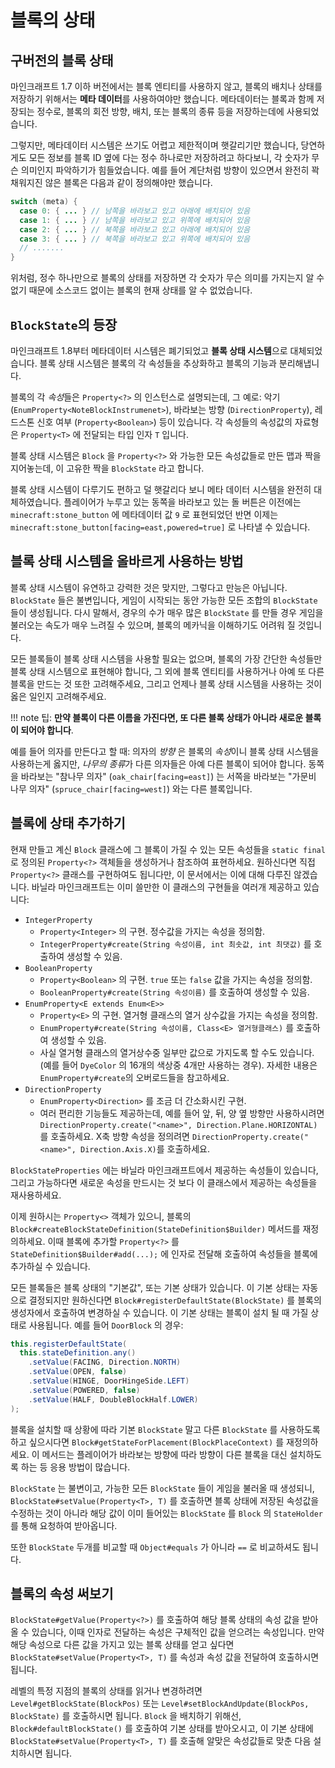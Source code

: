 블록의 상태
============

구버전의 블록 상태
---------------------------------------

마인크래프트 1.7 이하 버전에서는 블록 엔티티를 사용하지 않고, 블록의 배치나 상태를 저장하기 위해서는 **메타 데이터**를 사용하여야만 했습니다. 메타데이터는 블록과 함께 저장되는 정수로, 블록의 회전 방향, 배치, 또는 블록의 종류 등을 저장하는데에 사용되었습니다.

그렇지만, 메타데이터 시스템은 쓰기도 어렵고 제한적이며 햇갈리기만 했습니다, 당연하게도 모든 정보를 블록 ID 옆에 다는 정수 하나로만 저장하려고 하다보니, 각 숫자가 무슨 의미인지 파악하기가 힘들었습니다. 예를 들어 계단처럼 방향이 있으면서 완전히 꽉 채워지진 않은 블록은 다음과 같이 정의해야만 했습니다.

```Java
switch (meta) {
  case 0: { ... } // 남쪽을 바라보고 있고 아래에 배치되어 있음
  case 1: { ... } // 남쪽을 바라보고 있고 위쪽에 배치되어 있음
  case 2: { ... } // 북쪽을 바라보고 있고 아래에 배치되어 있음
  case 3: { ... } // 북쪽을 바라보고 있고 위쪽에 배치되어 있음
  // .......
}
```

위처럼, 정수 하나만으로 블록의 상태를 저장하면 각 숫자가 무슨 의미를 가지는지 알 수 없기 때문에 소스코드 없이는 블록의 현재 상태를 알 수 없었습니다.

`BlockState`의 등장
---------------------------------------

마인크래프트 1.8부터 메타데이터 시스템은 폐기되었고 **블록 상태 시스템**으로 대체되었습니다. 블록 상태 시스템은 블록의 각 속성들을 추상화하고 블록의 기능과 분리해냅니다.

블록의 각 *속성*들은 `Property<?>` 의 인스턴스로 설명되는데, 그 예로: 악기 (`EnumProperty<NoteBlockInstrumenet>`), 바라보는 방향 (`DirectionProperty`), 레드스톤 신호 여부 (`Property<Boolean>`) 등이 있습니다. 각 속성들의 속성값의 자료형은 `Property<T>` 에 전달되는 타입 인자 `T` 입니다.

블록 상태 시스템은 `Block` 을 `Property<?>` 와 가능한 모든 속성값들로 만든 맵과 짝을 지어놓는데, 이 고유한 짝을 `BlockState` 라고 합니다. 

블록 상태 시스템이 다루기도 편하고 덜 햇갈리다 보니 메타 데이터 시스템을 완전히 대체하였습니다. 플레이어가 누루고 있는 동쪽을 바라보고 있는 돌 버튼은 이전에는 `minecraft:stone_button` 에 메타데이터 값 `9` 로 표현되었던 반면 이제는 `minecraft:stone_button[facing=east,powered=true]` 로 나타낼 수 있습니다.

블록 상태 시스템을 올바르게 사용하는 방법
---------------------------------------

블록 상태 시스템이 유연하고 강력한 것은 맞지만, 그렇다고 만능은 아닙니다. `BlockState` 들은 불변입니다, 게임이 시작되는 동안 가능한 모든 조합의 `BlockState` 들이 생성됩니다. 다시 말해서, 경우의 수가 매우 많은 `BlockState` 를 만들 경우 게임을 불러오는 속도가 매우 느려질 수 있으며, 블록의 메카닉을 이해하기도 어려워 질 것입니다.

모든 블록들이 블록 상태 시스템을 사용할 필요는 없으며, 블록의 가장 간단한 속성들만 블록 상태 시스템으로 표현해야 합니다, 그 외에 블록 엔티티를 사용하거나 아예 또 다른 블록을 만드는 것 또한 고려해주세요, 그리고 언제나 블록 상태 시스템을 사용하는 것이 옳은 일인지 고려해주세요.

!!! note
    팁: **만약 블록이 다른 이름을 가진다면, 또 다른 블록 상태가 아니라 새로운 블록이 되어야 합니다**.

예를 들어 의자를 만든다고 할 때: 의자의 *방향* 은 블록의 *속성*이니 블록 상태 시스템을 사용하는게 옳지만, *나무의 종류*가 다른 의자들은 아예 다른 블록이 되어야 합니다.
동쪽을 바라보는 "참나무 의자" (`oak_chair[facing=east]`) 는 서쪽을 바라보는 "가문비 나무 의자" (`spruce_chair[facing=west]`) 와는 다른 블록입니다.

블록에 상태 추가하기
---------------------------------------

현재 만들고 계신 `Block` 클래스에 그 블록이 가질 수 있는 모든 속성들을 `static final` 로 정의된 `Property<?>` 객체들을 생성하거나 참조하여 표현하세요. 원하신다면 직접 `Property<?>` 클래스를 구현하여도 됩니다만, 이 문서에서는 이에 대해 다루진 않겠습니다. 바닐라 마인크래프트는 이미 쓸만한 이 클래스의 구현들을 여러개 제공하고 있습니다:

* `IntegerProperty`
  * `Property<Integer>` 의 구현. 정수값을 가지는 속성을 정의함.
  * `IntegerProperty#create(String 속성이름, int 최솟값, int 최댓값)` 를 호출하여 생성할 수 있음.
* `BooleanProperty`
  * `Property<Boolean>` 의 구현. `true` 또는 `false` 값을 가지는 속성을 정의함.
  * `BooleanProperty#create(String 속성이름)` 를 호출하여 생성할 수 있음.
* `EnumProperty<E extends Enum<E>>`
  * `Property<E>` 의 구현. 열거형 클래스의 열거 상수값을 가지는 속성을 정의함.
  * `EnumProperty#create(String 속성이름, Class<E> 열거형클래스)` 를 호출하여 생성할 수 있음.
  * 사실 열거형 클래스의 열거상수중 일부만 값으로 가지도록 할 수도 있습니다. (예를 들어 `DyeColor` 의 16개의 색상중 4개만 사용하는 경우). 자세한 내용은 `EnumProperty#create`의 오버로드들을 참고하세요.
* `DirectionProperty`
  * `EnumProperty<Direction>` 를 조금 더 간소화시킨 구현.
  * 여러 편리한 기능들도 제공하는데, 예를 들어 앞, 뒤, 양 옆 방향만 사용하시려면 `DirectionProperty.create("<name>", Direction.Plane.HORIZONTAL)`를 호출하세요. X축 방향 속성을 정의려면 `DirectionProperty.create("<name>", Direction.Axis.X)`를 호출하세요.

`BlockStateProperties` 에는 바닐라 마인크래프트에서 제공하는 속성들이 있습니다, 그리고 가능하다면 새로운 속성을 만드시는 것 보다 이 클래스에서 제공하는 속성들을 재사용하세요.

이제 원하시는 `Property<>` 객체가 있으니, 블록의 `Block#createBlockStateDefinition(StateDefinition$Builder)` 메서드를 재정의하세요. 이때 블록에 추가할 `Property<?>` 를 `StateDefinition$Builder#add(...);` 에 인자로 전달해 호출하여 속성들을 블록에 추가하실 수 있습니다.

모든 블록들은 블록 상태의 "기본값", 또는 기본 상태가 있습니다. 이 기본 상태는 자동으로 결정되지만 원하신다면 `Block#registerDefaultState(BlockState)` 를 블록의 생성자에서 호출하여 변경하실 수 있습니다. 이 기본 상태는 블록이 설치 될 때 가질 상태로 사용됩니다. 예를 들어 `DoorBlock` 의 경우:

```Java
this.registerDefaultState(
  this.stateDefinition.any()
    .setValue(FACING, Direction.NORTH)
    .setValue(OPEN, false)
    .setValue(HINGE, DoorHingeSide.LEFT)
    .setValue(POWERED, false)
    .setValue(HALF, DoubleBlockHalf.LOWER)
);
```

블록을 설치할 때 상황에 따라 기본 `BlockState` 말고 다른 `BlockState` 를 사용하도록 하고 싶으시다면 `Block#getStateForPlacement(BlockPlaceContext)` 를 재정의하세요. 이 메서드는 플레이어가 바라보는 방향에 따라 방향이 다른 블록을 대신 설치하도록 하는 등 응용 방법이 많습니다.

`BlockState` 는 불변이고, 가능한 모든 `BlockState` 들이 게임을 불러올 때 생성되니, `BlockState#setValue(Property<T>, T)` 를 호출하면 블록 상태에 저장된 속성값을 수정하는 것이 아니라 해당 값이 이미 들어있는 `BlockState` 를 `Block` 의 `StateHolder` 를 통해 요청하여 받아옵니다.

또한 `BlockState` 두개를 비교할 때 `Object#equals` 가 아니라 `==` 로 비교하셔도 됩니다.

블록의 속성 써보기
---------------------

`BlockState#getValue(Property<?>)` 를 호출하여 해당 블록 상태의 속성 값을 받아올 수 있습니다, 이때 인자로 전달하는 속성은 구체적인 값을 얻으려는 속성입니다.
만약 해당 속성으로 다른 값을 가지고 있는 블록 상태를 얻고 싶다면 `BlockState#setValue(Property<T>, T)` 를 속성과 속성 값을 전달하여 호출하시면 됩니다. 

레벨의 특정 지점의 블록의 상태를 읽거나 변경하려면 `Level#getBlockState(BlockPos)` 또는 `Level#setBlockAndUpdate(BlockPos, BlockState)` 를 호출하시면 됩니다. `Block` 을 배치하기 위해선, `Block#defaultBlockState()` 를 호출하여 기본 상태를 받아오시고, 이 기본 상태에 `BlockState#setValue(Property<T>, T)` 를 호출해 알맞은 속성값들로 맞춘 다음 설치하시면 됩니다.
